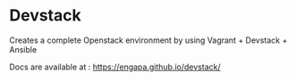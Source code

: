 # Devstack

Creates a complete Openstack environment by using Vagrant + Devstack + Ansible

Docs are available at : https://engapa.github.io/devstack/

